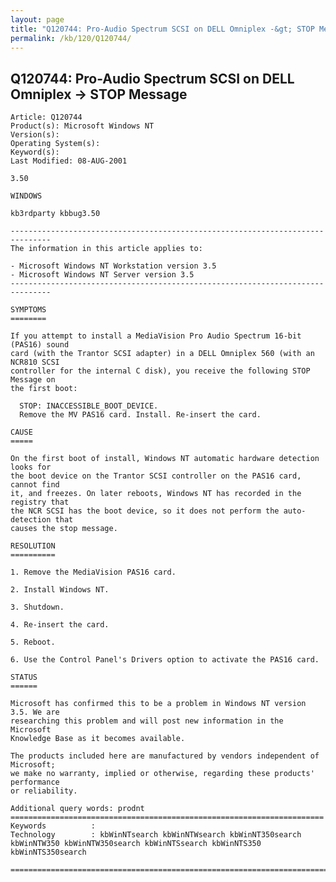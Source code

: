```yaml
---
layout: page
title: "Q120744: Pro-Audio Spectrum SCSI on DELL Omniplex -&gt; STOP Message"
permalink: /kb/120/Q120744/
---
```


## Q120744: Pro-Audio Spectrum SCSI on DELL Omniplex -&gt; STOP Message

	Article: Q120744
	Product(s): Microsoft Windows NT
	Version(s): 
	Operating System(s): 
	Keyword(s): 
	Last Modified: 08-AUG-2001
	
	3.50
	
	WINDOWS
	
	kb3rdparty kbbug3.50
	
	-------------------------------------------------------------------------------
	The information in this article applies to:
	
	- Microsoft Windows NT Workstation version 3.5 
	- Microsoft Windows NT Server version 3.5 
	-------------------------------------------------------------------------------
	
	SYMPTOMS
	========
	
	If you attempt to install a MediaVision Pro Audio Spectrum 16-bit (PAS16) sound
	card (with the Trantor SCSI adapter) in a DELL Omniplex 560 (with an NCR810 SCSI
	controller for the internal C disk), you receive the following STOP Message on
	the first boot:
	
	  STOP: INACCESSIBLE_BOOT_DEVICE.
	  Remove the MV PAS16 card. Install. Re-insert the card.
	
	CAUSE
	=====
	
	On the first boot of install, Windows NT automatic hardware detection looks for
	the boot device on the Trantor SCSI controller on the PAS16 card, cannot find
	it, and freezes. On later reboots, Windows NT has recorded in the registry that
	the NCR SCSI has the boot device, so it does not perform the auto-detection that
	causes the stop message.
	
	RESOLUTION
	==========
	
	1. Remove the MediaVision PAS16 card.
	
	2. Install Windows NT.
	
	3. Shutdown.
	
	4. Re-insert the card.
	
	5. Reboot.
	
	6. Use the Control Panel's Drivers option to activate the PAS16 card.
	
	STATUS
	======
	
	Microsoft has confirmed this to be a problem in Windows NT version 3.5. We are
	researching this problem and will post new information in the Microsoft
	Knowledge Base as it becomes available.
	
	The products included here are manufactured by vendors independent of Microsoft;
	we make no warranty, implied or otherwise, regarding these products' performance
	or reliability.
	
	Additional query words: prodnt
	======================================================================
	Keywords          :  
	Technology        : kbWinNTsearch kbWinNTWsearch kbWinNT350search kbWinNTW350 kbWinNTW350search kbWinNTSsearch kbWinNTS350 kbWinNTS350search
	
	=============================================================================
	
